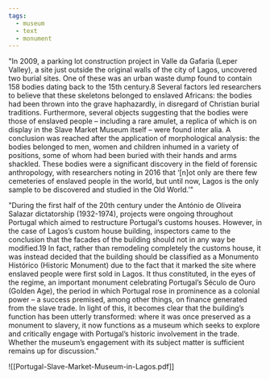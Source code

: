 ```yaml
---
tags:
  - museum
  - text
  - monument
---
```

"In 2009, a parking lot construction project in Valle da Gafaria (Leper Valley), a site just outside the original walls of the city of Lagos, uncovered two burial sites. One of these was an urban waste dump found to contain 158 bodies dating back to the 15th century.8 Several factors led researchers to believe that these skeletons belonged to enslaved Africans: the bodies had been thrown into the grave haphazardly, in disregard of Christian burial traditions. Furthermore, several objects suggesting that the bodies were those of enslaved people – including a rare amulet, a replica of which is on display in the Slave Market Museum itself – were found inter alia. A conclusion was reached after the application of morphological analysis: the bodies belonged to men, women and children inhumed in a variety of positions, some of whom had been buried with their hands and arms shackled. These bodies were a significant discovery in the field of forensic anthropology, with researchers noting in 2016 that ‘[n]ot only are there few cemeteries of enslaved people in the world, but until now, Lagos is the only sample to be discovered and studied in the Old World.’"

"During the first half of the 20th century under the António de Oliveira Salazar dictatorship (1932-1974), projects were ongoing throughout Portugal which aimed to restructure Portugal’s customs houses. However, in the case of Lagos’s custom house building, inspectors came to the conclusion that the facades of the building should not in any way be modified.19 In fact, rather than remodeling completely the customs house, it was instead decided that the building should be classified as a Monumento Histórico (Historic Monument) due to the fact that it marked the site where enslaved people were first sold in Lagos. It thus constituted, in the eyes of the regime, an important monument celebrating Portugal’s Século de Ouro (Golden Age), the period in which Portugal rose in prominence as a colonial power – a success premised, among other things, on finance generated from the slave trade. In light of this, it becomes clear that the building’s function has been utterly transformed: where it was once preserved as a monument to slavery, it now functions as a museum which seeks to explore and critically engage with Portugal’s historic involvement in the trade. Whether the museum’s engagement with its subject matter is sufficient remains up for discussion."


![[Portugal-Slave-Market-Museum-in-Lagos.pdf]]